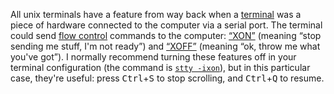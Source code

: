 All unix terminals have a feature from way back when a [terminal](http://en.wikipedia.org/wiki/Teleprinter) was a piece of hardware connected to the computer via a serial port. The terminal could send [flow control](http://en.wikipedia.org/wiki/Flow_control#Transmit_flow_control) commands to the computer: [“XON”](http://en.wikipedia.org/wiki/XON/XOFF) (meaning “stop sending me stuff, I'm not ready”) and [“XOFF”](http://en.wikipedia.org/wiki/XON/XOFF) (meaning “ok, throw me what you've got”). I normally recommend turning these features off in your terminal configuration (the command is [`stty -ixon`](http://en.wikipedia.org/wiki/Stty)), but in this particular case, they're useful: press <kbd>Ctrl</kbd>+<kbd>S</kbd> to stop scrolling, and <kbd>Ctrl</kbd>+<kbd>Q</kbd> to resume.
